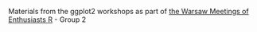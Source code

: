 
Materials from the ggplot2 workshops as part of [the Warsaw Meetings of Enthusiasts R](http://bit.ly/waRsaw_meetup) - Group 2